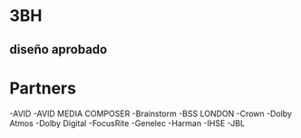 # 3BH
## diseño aprobado


# Partners
-AVID
-AVID MEDIA COMPOSER
-Brainstorm
-BSS LONDON
-Crown
-Dolby Atmos
-Dolby Digital
-FocusRite
-Genelec
-Harman
-IHSE
-JBL







